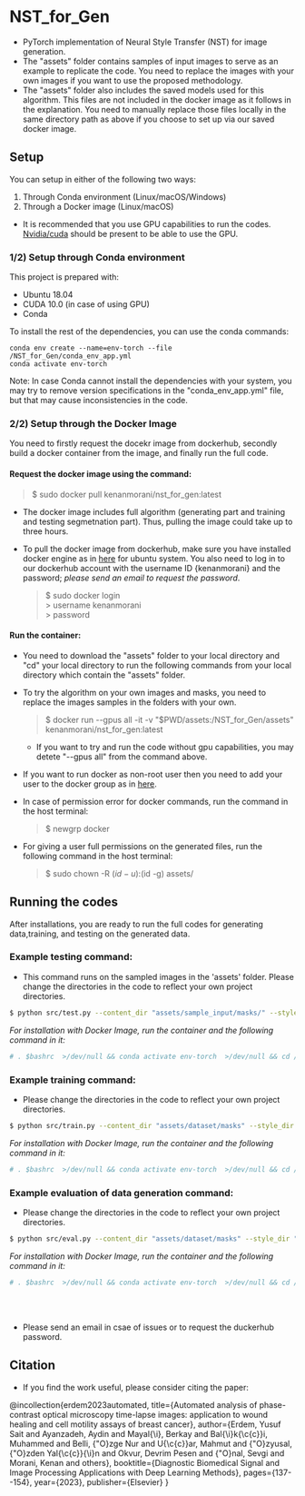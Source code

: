 # NST_for_Gen
* PyTorch implementation of Neural Style Transfer (NST) for image generation.
* The "assets" folder contains samples of input images to serve as an example to replicate the code. You need to replace the images with your own images if you want to use the proposed methodology.
* The "assets" folder also includes the saved models used for this algorithm. This files are not included in the docker image as it follows in the explanation. You need to manually replace those files locally in the same directory path as above if you choose to set up via our saved docker image.

## Setup
You can setup in either of the following two ways:
1. Through Conda environment (Linux/macOS/Windows)
2. Through a Docker image (Linux/macOS)

* It is recommended that you use GPU capabilities to run the codes. [Nvidia/cuda](https://towardsdatascience.com/deep-learning-gpu-installation-on-ubuntu-18-4-9b12230a1d31) should be present to be able to use the GPU.

### 1/2) Setup through Conda environment
This project is prepared with:
- Ubuntu 18.04
- CUDA 10.0 (in case of using GPU)
- Conda

To install the rest of the dependencies, you can use the conda commands:
            
    conda env create --name=env-torch --file /NST_for_Gen/conda_env_app.yml
    conda activate env-torch
Note: In case Conda cannot install the dependencies with your system, you may try to remove version specifications in the "conda_env_app.yml" file, but that may cause inconsistencies in the code.

### 2/2) Setup through the Docker Image
You need to firstly request the docekr image from dockerhub, secondly build a docker container from the image, and finally run the full code.

#### Request the docker image using the command:
  >   $ sudo docker pull kenanmorani/nst_for_gen:latest
* The docker image includes full algorithm (generating part and training and testing segmetnation part). Thus, pulling the image could take up to three hours.
     
 * To pull the docker image from dockerhub, make sure you have installed docker engine as in [here](https://docs.docker.com/engine/install/ubuntu/) for ubuntu system. 
 You also need to log in to our dockerhub account with the username ID {kenanmorani} and the password; *please send an email to request the password*.
 
     > $ sudo docker login <br>
       > username kenanmorani <br>
       > password <Tubitak119e578>
       
#### Run the container:
* You need to download the "assets" folder to your local directory and "cd" your local directory to run the following commands from your local directory which contain the "assets" folder.
* To try the algorithm on your own images and masks, you need to replace the images samples in the folders with your own.

  >   $ docker run --gpus all -it -v "$PWD/assets:/NST_for_Gen/assets" kenanmorani/nst_for_gen:latest
  
  * If you want to try and run the code without gpu capabilities, you may detete "--gpus all" from the command above.
   
 * If you want to run docker as non-root user then you need to add your user to the docker group as in [here](https://stackoverflow.com/questions/48957195/how-to-fix-docker-got-permission-denied-issue).
 
 * In case of permission error for docker commands, run the command in the host terminal:
   >   $ newgrp docker
  
 * For giving a user full permissions on the generated files, run the following command in the host terminal:
   >   $ sudo chown -R $(id -u):$(id -g) assets/

## Running the codes
After installations, you are ready to run the full codes for generating data,training, and testing on the generated data.

### Example testing command:
* This command runs on the sampled images in the 'assets' folder. Please change the directories in the code to reflect your own project directories.
```bash
$ python src/test.py --content_dir "assets/sample_input/masks/" --style_dir "assets/sample_input/data/" --style_mask_dir "assets/sample_input/masks/"
```
_For installation with Docker Image, run the container and the following command in it:_
```bash
# . $bashrc  >/dev/null && conda activate env-torch  >/dev/null && cd /NST_for_Gen && python src/test.py --content_dir "assets/sample_input/masks/" --style_dir "assets/sample_input/data/" --style_mask_dir "assets/sample_input/masks/"
```
### Example training command:
* Please change the directories in the code to reflect your own project directories.
```bash
$ python src/train.py --content_dir "assets/dataset/masks" --style_dir "assets/dataset/data"
```
_For installation with Docker Image, run the container and the following command in it:_
```bash
# . $bashrc  >/dev/null && conda activate env-torch  >/dev/null && cd /NST_for_Gen && python src/train.py --content_dir "assets/dataset/masks" --style_dir "assets/dataset/data"
```
### Example evaluation of data generation command:
* Please change the directories in the code to reflect your own project directories.
```bash
$ python src/eval.py --content_dir "assets/dataset/masks" --style_dir "assets/dataset/data"
```
_For installation with Docker Image, run the container and the following command in it:_
```bash
# . $bashrc  >/dev/null && conda activate env-torch  >/dev/null && cd /NST_for_Gen && python src/eval.py --content_dir "assets/dataset/masks" --style_dir "assets/dataset/data"
```
<br/> <br/>
* Please send an email in csae of issues or to request the duckerhub password.
## Citation
* If you find the work useful, please consider citing the paper:

@incollection{erdem2023automated,
  title={Automated analysis of phase-contrast optical microscopy time-lapse images: application to wound healing and cell motility assays of breast cancer},
  author={Erdem, Yusuf Sait and Ayanzadeh, Aydin and Mayal{\i}, Berkay and Bal{\i}k{\c{c}}i, Muhammed and Belli, {\"O}zge Nur and U{\c{c}}ar, Mahmut and {\"O}zyusal, {\"O}zden Yal{\c{c}}{\i}n and Okvur, Devrim Pesen and {\"O}nal, Sevgi and Morani, Kenan and others},
  booktitle={Diagnostic Biomedical Signal and Image Processing Applications with Deep Learning Methods},
  pages={137--154},
  year={2023},
  publisher={Elsevier}
}
